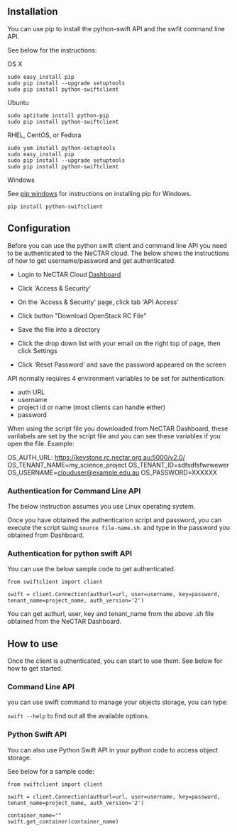 ## Installation

You can use pip to install the python-swift API and the swfit command line API.

See below for the instructions:

OS X

```
sudo easy_install pip
sudo pip install --upgrade setuptools
sudo pip install python-swiftclient
```

Ubuntu

```
sudo aptitude install python-pip
sudo pip install python-swiftclient
```

RHEL, CentOS, or Fedora

```
sudo yum install python-setuptools
sudo easy_install pip
sudo pip install --upgrade setuptools
sudo pip install python-swiftclient
```

Windows

See [pip windows][pip windows] for instructions on installing pip for Windows.

```
pip install python-swiftclient
```

[pip windows]: http://docs.python-guide.org/en/latest/starting/install/win.html#distribute-pip


## Configuration

Before you can use the python swift client and command line API you need to be
authenticated to the NeCTAR cloud. The below shows the instructions of how to
get username/password and get authenticated.

- Login to NeCTAR Cloud [Dashboard][dashboard]

- Click 'Access & Security'

- On the 'Access & Security' page, click tab 'API Access'

- Click button "Download OpenStack RC File"

- Save the file into a directory

- Click the drop down list with your email on the right top of page, then click
 Settings

- Click 'Reset Password' and save the password appeared on the screen


API normally requires 4 environment variables to be set for authentication:

- auth URL
- username
- project id or name (most clients can handle either)
- password

When using the script file you downloaded from NeCTAR Dashboard, these
varilabels are set by the script file and you can see these variables
if you open the file. Example:

OS_AUTH_URL: https://keystone.rc.nectar.org.au:5000/v2.0/
OS_TENANT_NAME=my_science_project
OS_TENANT_ID=sdfsdfsfwrwewer
OS_USERNAME=clouduser@example.edu.au
OS_PASSWORD=XXXXXX


### Authentication for Command Line API

The below instruction assumes you use Linux operating system.

Once you have obtained the authentication script and password, you can execute
the script suing ``` source file-name.sh ```. and type in the password you
obtained from Dashboard.

### Authentication for python swift API

You can use the below sample code to get authenticated. 

```
from swiftclient import client

swift = client.Connection(authurl=url, user=username, key=password,
tenant_name=project_name, auth_version='2')
```

You can get authurl, user, key and tenant_name from the above .sh file obtained
from the NeCTAR Dashboard.

## How to use

Once the client is authenticated, you can start to use them. See below for how
to get started.

### Command Line API

you can use swift command to manage your objects storage, you can type:

``` swift --help ``` to find out all the available options.

### Python Swift API

You can also use Python Swift API in your python code to access object storage.

See below for a sample code:

```
from swiftclient import client

swift = client.Connection(authurl=url, user=username, key=password,
tenant_name=project_name, auth_version='2')

container_name=""
swift.get_container(container_name)
```

[dashboard]: https://dashboard.rc.nectar.org.au